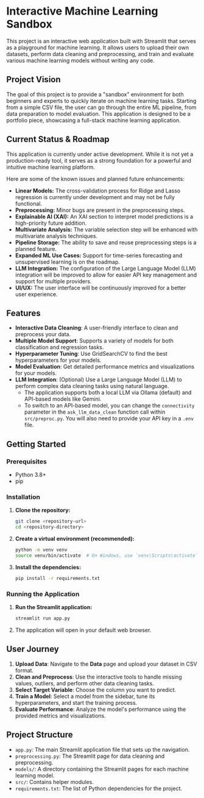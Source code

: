 # Interactive Machine Learning Sandbox

This project is an interactive web application built with Streamlit that serves as a playground for machine learning. It allows users to upload their own datasets, perform data cleaning and preprocessing, and train and evaluate various machine learning models without writing any code.

## Project Vision

The goal of this project is to provide a "sandbox" environment for both beginners and experts to quickly iterate on machine learning tasks. Starting from a simple CSV file, the user can go through the entire ML pipeline, from data preparation to model evaluation. This application is designed to be a portfolio piece, showcasing a full-stack machine learning application.

## Current Status & Roadmap

This application is currently under active development. While it is not yet a production-ready tool, it serves as a strong foundation for a powerful and intuitive machine learning platform.

Here are some of the known issues and planned future enhancements:

*   **Linear Models:** The cross-validation process for Ridge and Lasso regression is currently under development and may not be fully functional.
*   **Preprocessing:** Minor bugs are present in the preprocessing steps.
*   **Explainable AI (XAI):** An XAI section to interpret model predictions is a high-priority future addition.
*   **Multivariate Analysis:** The variable selection step will be enhanced with multivariate analysis techniques.
*   **Pipeline Storage:** The ability to save and reuse preprocessing steps is a planned feature.
*   **Expanded ML Use Cases:** Support for time-series forecasting and unsupervised learning is on the roadmap.
*   **LLM Integration:** The configuration of the Large Language Model (LLM) integration will be improved to allow for easier API key management and support for multiple providers.
*   **UI/UX:** The user interface will be continuously improved for a better user experience.

## Features

*   **Interactive Data Cleaning**: A user-friendly interface to clean and preprocess your data.
*   **Multiple Model Support**: Supports a variety of models for both classification and regression tasks.
*   **Hyperparameter Tuning**: Use GridSearchCV to find the best hyperparameters for your models.
*   **Model Evaluation**: Get detailed performance metrics and visualizations for your models.
*   **LLM Integration**: (Optional) Use a Large Language Model (LLM) to perform complex data cleaning tasks using natural language.
    *   The application supports both a local LLM via Ollama (default) and API-based models like Gemini.
    *   To switch to an API-based model, you can change the `connectivity` parameter in the `ask_llm_data_clean` function call within `src/preproc.py`. You will also need to provide your API key in a `.env` file.

## Getting Started

### Prerequisites

*   Python 3.8+
*   pip

### Installation

1.  **Clone the repository:**
    ```bash
    git clone <repository-url>
    cd <repository-directory>
    ```
2.  **Create a virtual environment (recommended):**
    ```bash
    python -m venv venv
    source venv/bin/activate  # On Windows, use `venv\Scripts\activate`
    ```
3.  **Install the dependencies:**
    ```bash
    pip install -r requirements.txt
    ```

### Running the Application

1.  **Run the Streamlit application:**
    ```bash
    streamlit run app.py
    ```
2.  The application will open in your default web browser.

## User Journey

1.  **Upload Data**: Navigate to the **Data** page and upload your dataset in CSV format.
2.  **Clean and Preprocess**: Use the interactive tools to handle missing values, outliers, and perform other data cleaning tasks.
3.  **Select Target Variable**: Choose the column you want to predict.
4.  **Train a Model**: Select a model from the sidebar, tune its hyperparameters, and start the training process.
5.  **Evaluate Performance**: Analyze the model's performance using the provided metrics and visualizations.

## Project Structure

*   `app.py`: The main Streamlit application file that sets up the navigation.
*   `preprocessing.py`: The Streamlit page for data cleaning and preprocessing.
*   `models/`: A directory containing the Streamlit pages for each machine learning model.
*   `src/`: Contains helper modules.
*   `requirements.txt`: The list of Python dependencies for the project.
